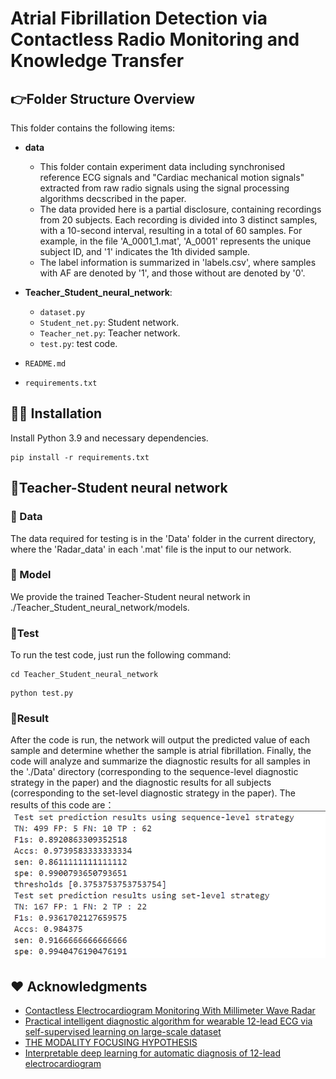 
# Atrial Fibrillation Detection via Contactless Radio Monitoring and Knowledge Transfer

## 👉Folder Structure Overview

This folder contains the following items:
- **data**

  - This folder contain experiment data including synchronised reference ECG signals and "Cardiac mechanical motion signals" extracted from raw radio signals using the signal processing algorithms decscribed in the paper. 
  - The data provided here is a partial disclosure, containing recordings from 20 subjects. Each recording is divided into 3 distinct samples, with a 10-second interval, resulting in a total of 60 samples. For example, in the file 'A_0001_1.mat', 'A_0001' represents the unique subject ID, and '1' indicates the 1th divided sample. 
  - The label information is summarized in 'labels.csv', where samples with AF are denoted by '1', and those without are denoted by '0'.
  
- **Teacher_Student_neural_network**: 
  - `dataset.py`
  - `Student_net.py`: Student network.
  - `Teacher_net.py`: Teacher network.
  - `test.py`: test code.

- `README.md`
- `requirements.txt`


## 👨‍💻 Installation
Install Python 3.9 and necessary dependencies.
```shell
pip install -r requirements.txt 
```


## 🚀Teacher-Student neural network
### 📜 Data
The data required for testing is in the 'Data' folder in the current directory, where the 'Radar_data' in each '.mat' file is the input to our network.
### 📜 Model
We provide the trained Teacher-Student neural network in ./Teacher_Student_neural_network/models. 
### 📜Test
To run the test code, just run the following command:
```shell
cd Teacher_Student_neural_network
```
```shell
python test.py 
```
### 📜Result
After the code is run, the network will output the predicted value of each sample and determine whether the sample is atrial fibrillation. Finally, the code will analyze and summarize the diagnostic results for all samples in the './Data' directory (corresponding to the sequence-level diagnostic strategy in the paper) and the diagnostic results for all subjects (corresponding to the set-level diagnostic strategy in the paper).
The results of this code are：
![Result](Result\resut.png)


## ❤️ Acknowledgments
- [Contactless Electrocardiogram Monitoring
With Millimeter Wave Radar](https://ieeexplore.ieee.org/stamp/stamp.jsp?tp=&arnumber=9919401)
- [Practical intelligent diagnostic algorithm for wearable 12-lead ECG via self-supervised learning on large-scale dataset](https://www.nature.com/articles/s41467-023-39472-8)
- [THE MODALITY FOCUSING HYPOTHESIS](https://openreview.net/pdf?id=w0QXrZ3N-s)
- [Interpretable deep learning for automatic
diagnosis of 12-lead electrocardiogram](https://www.cell.com/iscience/fulltext/S2589-0042(21)00341-2?ref=https://githubhelp.com)



